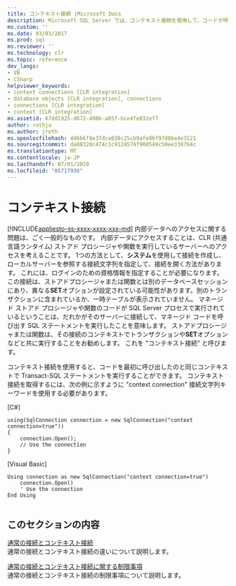```yaml
---
title: コンテキスト接続 |Microsoft Docs
description: Microsoft SQL Server では、コンテキスト接続を使用して、コードが呼び出されたのと同じコンテキストで Transact-sql ステートメントを実行できます。
ms.custom: ''
ms.date: 03/03/2017
ms.prod: sql
ms.reviewer: ''
ms.technology: clr
ms.topic: reference
dev_langs:
- VB
- CSharp
helpviewer_keywords:
- context connections [CLR integration]
- database objects [CLR integration], connections
- connections [CLR integration]
- context [CLR integration]
ms.assetid: 67dd1925-d672-4986-a85f-bce4fe832ef7
author: rothja
ms.author: jroth
ms.openlocfilehash: 4d6b6f8e37dca038c25cb9afe86f97d86e4e3121
ms.sourcegitcommit: da88320c474c1c9124574f90d549c50ee3387b4c
ms.translationtype: MT
ms.contentlocale: ja-JP
ms.lasthandoff: 07/01/2020
ms.locfileid: "85717936"
---
```

# <a name="context-connection"></a>コンテキスト接続
[!INCLUDE[appliesto-ss-xxxx-xxxx-xxx-md](../../../includes/applies-to-version/sqlserver.md)]
  内部データへのアクセスに関する問題は、ごく一般的なものです。 内部データにアクセスすることは、CLR (共通言語ランタイム) ストアド プロシージャや関数を実行しているサーバーへのアクセスを考えることです。 1つの方法として、**システム**を使用して接続を作成し、ローカルサーバーを参照する接続文字列を指定して、接続を開く方法があります。 これには、ログインのための資格情報を指定することが必要になります。 この接続は、ストアドプロシージャまたは関数とは別のデータベースセッションにあり、異なる**SET**オプションが設定されている可能性があります。別のトランザクションに含まれているか、一時テーブルが表示されていません。 マネージド ストアド プロシージャや関数のコードが SQL Server プロセスで実行されているということは、だれかがそのサーバーに接続して、マネージド コードを呼び出す SQL ステートメントを実行したことを意味します。 ストアドプロシージャまたは関数は、その接続のコンテキストでトランザクションや**SET**オプションなどと共に実行することをお勧めします。 これを "コンテキスト接続" と呼びます。  
  
 コンテキスト接続を使用すると、コードを最初に呼び出したのと同じコンテキストで Transact-SQL ステートメントを実行することができます。 コンテキスト接続を取得するには、次の例に示すように "context connection" 接続文字列キーワードを使用する必要があります。  
  
 [C#]  
  
```  
using(SqlConnection connection = new SqlConnection("context connection=true"))   
{  
    connection.Open();  
    // Use the connection  
}  
```  
  
 [Visual Basic]  
  
```  
Using connection as new SqlConnection("context connection=true")  
    connection.Open()  
    ' Use the connection  
End Using  
  
```  
  
## <a name="in-this-section"></a>このセクションの内容  
 [通常の接続とコンテキスト接続](../../../relational-databases/clr-integration/data-access/context-connections-vs-regular-connections.md)  
 通常の接続とコンテキスト接続の違いについて説明します。  
  
 [通常の接続とコンテキスト接続に関する制限事項](../../../relational-databases/clr-integration/data-access/context-connections-and-regular-connections-restrictions.md)  
 通常の接続とコンテキスト接続の制限事項について説明します。  
  
  

